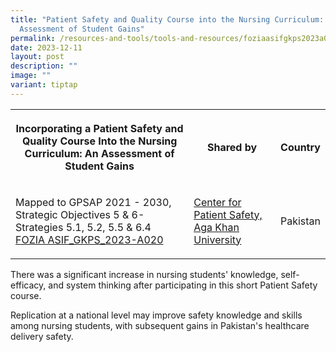```yaml
---
title: "Patient Safety and Quality Course into the Nursing Curriculum: An
  Assessment of Student Gains"
permalink: /resources-and-tools/tools-and-resources/foziaasifgkps2023a020/
date: 2023-12-11
layout: post
description: ""
image: ""
variant: tiptap
---
```

<table><tbody><tr><th rowspan="1" colspan="1"><p>Incorporating a Patient Safety and Quality Course Into the Nursing Curriculum: An Assessment of Student Gains</p></th><th rowspan="1" colspan="1"><p>Shared by</p></th><th rowspan="1" colspan="1"><p>Country</p></th></tr><tr><td rowspan="1" colspan="1"><p>Mapped to GPSAP 2021 - 2030, Strategic Objectives 5 &amp; 6- Strategies 5.1, 5.2, 5.5 &amp; 6.4<br><a href="/files/fozia asif_gkps_2023-a020.pdf" rel="noopener noreferrer nofollow" target="_blank">FOZIA ASIF_GKPS_2023-A020</a></p></td><td rowspan="1" colspan="1"><p><a href="https://www.aku.edu/mcpk/patient-safety/Pages/home.aspx" rel="noopener noreferrer nofollow" target="_blank">Center for Patient Safety, Aga Khan University</a></p></td><td rowspan="1" colspan="1"><p>Pakistan</p></td></tr></tbody></table><p>There was a significant increase in nursing students' knowledge, self-efficacy, and system thinking after participating in this short Patient Safety course.</p><p>Replication at a national level may improve safety knowledge and skills among nursing students, with subsequent gains in Pakistan's healthcare delivery safety.</p>